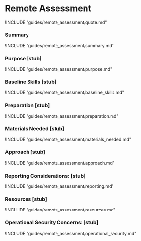 # Remote Assessment

!INCLUDE "guides/remote_assessment/quote.md"

### Summary

!INCLUDE "guides/remote_assessment/summary.md"

### Purpose [stub]

!INCLUDE "guides/remote_assessment/purpose.md"

### Baseline Skills [stub]

!INCLUDE "guides/remote_assessment/baseline_skills.md"

### Preparation [stub]

!INCLUDE "guides/remote_assessment/preparation.md"

### Materials Needed [stub]

!INCLUDE "guides/remote_assessment/materials_needed.md"

### Approach [stub]

!INCLUDE "guides/remote_assessment/approach.md"

### Reporting Considerations: [stub]

!INCLUDE "guides/remote_assessment/reporting.md"

### Resources [stub]

!INCLUDE "guides/remote_assessment/resources.md"

### Operational Security Concerns: [stub]

!INCLUDE "guides/remote_assessment/operational_security.md"
